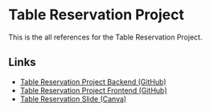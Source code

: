 # Table Reservation Project

This is the all references for the Table Reservation Project. 

## Links

- [Table Reservation Project Backend (GitHub)](https://github.com/quangdlm/TableReservationProject.git)
- [Table Reservation Project Frontend (GitHub)](https://github.com/nobi-onway/table-reservation-front-end-user)
- [Table Reservation Slide (Canva)](https://www.canva.com/design/DAFo8H9l0d4/Gxhbyi_4YZlL7gUntAagMQ/view?utm_content=DAFo8H9l0d4&utm_campaign=designshare&utm_medium=link&utm_source=publishsharelink)
